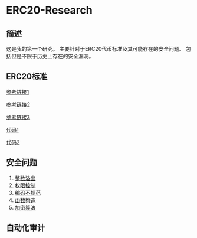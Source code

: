 # ERC20-Research
## 简述
这是我的第一个研究。
主要针对于ERC20代币标准及其可能存在的安全问题。
包括但是不限于历史上存在的安全漏洞。

## ERC20标准
[参考链接1](https://ethereum.org/zh/developers/docs/standards/tokens/erc-20/)

[参考链接2](https://learnblockchain.cn/docs/eips/eip-20.html)

[参考链接3](https://docs.openzeppelin.com/contracts/4.x/erc20)

[代码1](https://github.com/ConsenSys/Tokens/blob/master/contracts/eip20/EIP20.sol)

[代码2](https://github.com/OpenZeppelin/openzeppelin-contracts/tree/9b3710465583284b8c4c5d2245749246bb2e0094/contracts/token/ERC20)



## 安全问题
1. [整数溢出](https://github.com/zpano/ERC20-Research/tree/main/整数溢出)
2. [权限控制](https://github.com/zpano/ERC20-Research/tree/main/权限控制)
3. [编码不规范](https://github.com/zpano/ERC20-Research/tree/main/编码不规范)
4. [函数构造](https://github.com/zpano/ERC20-Research/tree/main/函数构造)
5. [加密算法](https://github.com/zpano/ERC20-Research/tree/main/加密算法)

## 自动化审计



